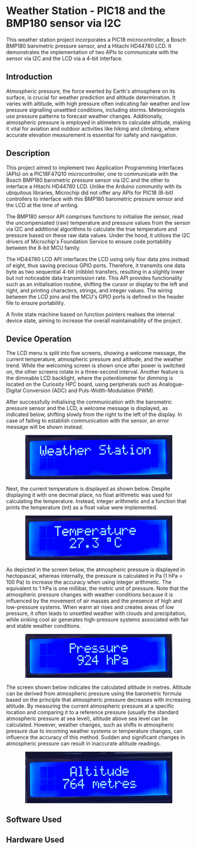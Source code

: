 # Weather Station - PIC18 and the BMP180 sensor via I2C

This weather station project incorporates a PIC18 microcontroller, a Bosch BMP180 barometric pressure sensor, and a Hitachi HD44780 LCD. It demonstrates the implementation of two APIs to communicate with the sensor via I2C and the LCD via a 4-bit interface.

## Introduction

Atmospheric pressure, the force exerted by Earth's atmosphere on its surface, is crucial for weather prediction and altitude determination. It varies with altitude, with high pressure often indicating fair weather and low pressure signalling unsettled conditions, including storms. Meteorologists use pressure patterns to forecast weather changes. Additionally, atmospheric pressure is employed in altimeters to calculate altitude, making it vital for aviation and outdoor activities like hiking and climbing, where accurate elevation measurement is essential for safety and navigation.

## Description

This project aimed to implement two Application Programming Interfaces (APIs) on a PIC18F47Q10 microcontroller, one to communicate with the Bosch BMP180 barometric pressure sensor via I2C and the other to interface a Hitachi HD44780 LCD. Unlike the Arduino community with its ubiquitous libraries, Microchip did not offer any APIs for PIC18 (8-bit) controllers to interface with this BMP180 barometric pressure sensor and the LCD at the time of writing.

The BMP180 sensor API comprises functions to initialise the sensor, read the uncompensated (raw) temperature and pressure values from the sensor via I2C and additional algorithms to calculate the true temperature and pressure based on these raw data values. Under the hood, it utilises the I2C drivers of Microchip's Foundation Service to ensure code portability between the 8-bit MCU family.

The HD44780 LCD API interfaces the LCD using only four data pins instead of eight, thus saving precious GPIO ports. Therefore, it transmits one data byte as two sequential 4-bit (nibble) transfers, resulting in a slightly lower but not noticeable data transmission rate. This API provides functionality such as an initialisation routine, shifting the cursor or display to the left and right, and printing characters, strings, and integer values. The wiring between the LCD pins and the MCU's GPIO ports is defined in the header file to ensure portability.

A finite state machine based on function pointers realises the internal device state, aiming to increase the overall maintainability of the project.

## Device Operation

The LCD menu is split into five screens, showing a welcome message, the current temperature, atmospheric pressure and altitude, and the weather trend. While the welcoming screen is shown once after power is switched on, the other screens rotate in a three-second interval. Another feature is the dimmable LCD backlight, where the potentiometer for dimming is located on the Curiosity HPC board, using peripherals such as Analogue-Digital Conversion (ADC) and Puls-Width-Modulation (PWM).

After successfully initialising the communication with the barometric pressure sensor and the LCD, a welcome message is displayed, as indicated below, shifting slowly from the right to the left of the display. In case of failing to establish communication with the sensor, an error message will be shown instead.

<p align="center" width="100%">
    <img width="400" src="images/Welcome.png">
</p>

Next, the current temperature is displayed as shown below. Despite displaying it with one decimal place, no float arithmetic was used for calculating the temperature. Instead, integer arithmetic and a function that prints the temperature (int) as a float value were implemented.

<p align="center" width="100%">
    <img width="400" src="images/Temperature.png">
</p>

As depicted in the screen below, the atmospheric pressure is displayed in hectopascal, whereas internally, the pressure is calculated in Pa (1 hPa = 100 Pa) to increase the accuracy when using integer arithmetic. The equivalent to 1 hPa is one millibar, the metric unit of pressure. Note that the atmospheric pressure changes with weather conditions because it is influenced by the movement of air masses and the presence of high and low-pressure systems. When warm air rises and creates areas of low pressure, it often leads to unsettled weather with clouds and precipitation, while sinking cool air generates high-pressure systems associated with fair and stable weather conditions.

<p align="center" width="100%">
    <img width="400" src="images/Pressure.png">
</p>

The screen shown below indicates the calculated altitude in metres. Altitude can be derived from atmospheric pressure using the barometric formula based on the principle that atmospheric pressure decreases with increasing altitude. By measuring the current atmospheric pressure at a specific location and comparing it to a reference pressure (usually the standard atmospheric pressure at sea level), altitude above sea level can be calculated. However, weather changes, such as shifts in atmospheric pressure due to incoming weather systems or temperature changes, can influence the accuracy of this method. Sudden and significant changes in atmospheric pressure can result in inaccurate altitude readings.

<p align="center" width="100%">
    <img width="400" src="images/Altitude.png">
</p>



## Software Used

## Hardware Used

